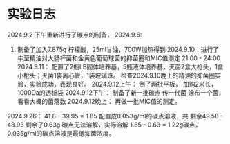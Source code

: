 # 实验日志
2024.9.2 下午重新进行了碳点的制备，
2024.9.6:
1. 制备了加入7.875g 柠檬酸，25ml甘油，700W加热得到
2024.9.10：进行了牛至精油对大肠杆菌和金黄色葡萄球菌的抑菌圈和MIC值测定 21:00 - 24:00
2024.9.11：
    配置了2瓶LB固体培养基，5瓶液体培养基，灭菌2盒大枪头，1盒小枪头；灭菌1袋离心管，1袋玻璃珠。
    检查2024.9.10晚上的精油的抑菌圈实验，实验成功，表现良好。
2024.9.12上午：
    倒了两批平板，
    加购2米长，1000Da的透析袋
2024.9.12下午：
    制备了新一批碳点
    传一代菌
    涂布一个菌，看看大概的菌落数
2024.9.12晚上：
    再做一批MIC值的测定。

2024.9.26：
41.8 - 39.95 = 1.85 配置成0.053g/ml的碳点溶液，共
剩余49.58 - 48.93 剩余了0.63g 碳点无法溶解，实际溶解 1.85 - 0.63 = 1.22g碳点，0.035g/ml的碳点溶液是最低抑菌浓度。